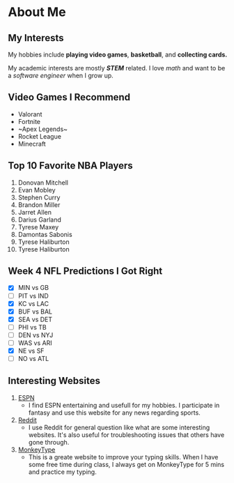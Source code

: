 # About Me
## My Interests
My hobbies include **playing video games**, **basketball**, and **collecting cards.**

My academic interests are mostly ***STEM*** related. I love _math_ and want to be a _software engineer_ when I grow up.

## Video Games I Recommend

- Valorant
- Fortnite
- ~Apex Legends~
- Rocket League
- Minecraft

## Top 10 Favorite NBA Players

1. Donovan Mitchell
2. Evan Mobley
3. Stephen Curry
4. Brandon Miller
5. Jarret Allen
6. Darius Garland
7. Tyrese Maxey
8. Damontas Sabonis
9. Tyrese Haliburton
10. Tyrese Haliburton

## Week 4 NFL Predictions I Got Right

- [x] MIN vs GB
- [ ] PIT vs IND
- [x] KC vs LAC
- [x] BUF vs BAL
- [x] SEA vs DET
- [ ] PHI vs TB
- [ ] DEN vs NYJ
- [ ] WAS vs ARI
- [x] NE vs SF
- [ ] NO vs ATL

## Interesting Websites
1. [ESPN](https://www.espn.com)
    - I find ESPN entertaining and usefull for my hobbies. I participate in fantasy and use this website for any news regarding sports.
2. [Reddit](https://www.reddit.com)
    - I use Reddit for general question like what are some interesting websites. It's also useful for troubleshooting issues that others have gone through.
3. [MonkeyType](https://monkeytype.com)
    - This is a greate website to improve your typing skills. When I have some free time during class, I always get on MonkeyType for 5 mins and practice my typing.

